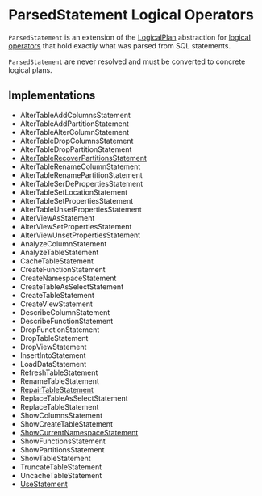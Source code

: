 # ParsedStatement Logical Operators

`ParsedStatement` is an extension of the [LogicalPlan](LogicalPlan.md) abstraction for [logical operators](#implementations) that hold exactly what was parsed from SQL statements.

`ParsedStatement` are never resolved and must be converted to concrete logical plans.

## Implementations

* AlterTableAddColumnsStatement
* AlterTableAddPartitionStatement
* AlterTableAlterColumnStatement
* AlterTableDropColumnsStatement
* AlterTableDropPartitionStatement
* [AlterTableRecoverPartitionsStatement](AlterTableRecoverPartitionsStatement.md)
* AlterTableRenameColumnStatement
* AlterTableRenamePartitionStatement
* AlterTableSerDePropertiesStatement
* AlterTableSetLocationStatement
* AlterTableSetPropertiesStatement
* AlterTableUnsetPropertiesStatement
* AlterViewAsStatement
* AlterViewSetPropertiesStatement
* AlterViewUnsetPropertiesStatement
* AnalyzeColumnStatement
* AnalyzeTableStatement
* CacheTableStatement
* CreateFunctionStatement
* CreateNamespaceStatement
* CreateTableAsSelectStatement
* CreateTableStatement
* CreateViewStatement
* DescribeColumnStatement
* DescribeFunctionStatement
* DropFunctionStatement
* DropTableStatement
* DropViewStatement
* InsertIntoStatement
* LoadDataStatement
* RefreshTableStatement
* RenameTableStatement
* [RepairTableStatement](RepairTableStatement.md)
* ReplaceTableAsSelectStatement
* ReplaceTableStatement
* ShowColumnsStatement
* ShowCreateTableStatement
* [ShowCurrentNamespaceStatement](ShowCurrentNamespaceStatement.md)
* ShowFunctionsStatement
* ShowPartitionsStatement
* ShowTableStatement
* TruncateTableStatement
* UncacheTableStatement
* [UseStatement](UseStatement.md)
